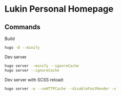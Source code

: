 # Lukin Personal Homepage

## Commands

Build
```bash
hugo -D --minify
```

Dev server
```bash
hugo server --minify --ignoreCache
hugo server --ignoreCache
```

Dev server with SCSS reload:
```bash
hugo server -w --noHTTPCache --disableFastRender -v
```
